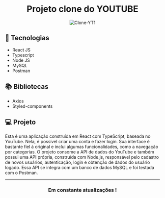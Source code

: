 <div align="center">

# Projeto clone do YOUTUBE

![Clone-YT1](https://github.com/user-attachments/assets/faa9878a-4208-4945-aba8-10140e091f0a)

</div>

## 🚀 **Tecnologias**
- React JS  
- Typescript  
- Node JS
- MySQL
- Postman

## 📚 **Bibliotecas**
- Axios  
- Styled-components

## 💻 **Projeto** 
Esta é uma aplicação construída em React com TypeScript, baseada no YouTube. Nela, é possível criar uma conta e fazer login. Sua interface é bastante fiel à original e inclui algumas funcionalidades, como a navegação por categorias. O projeto consome a API de dados do YouTube e também possui uma API própria, construída com Node.js, responsável pelo cadastro de novos usuários, autenticação, login e obtenção de dados do usuário logado. Essa API se integra com um banco de dados MySQL e foi testada com o Postman.

---

<div align="center">

### **Em constante atualizações !**

</div>
